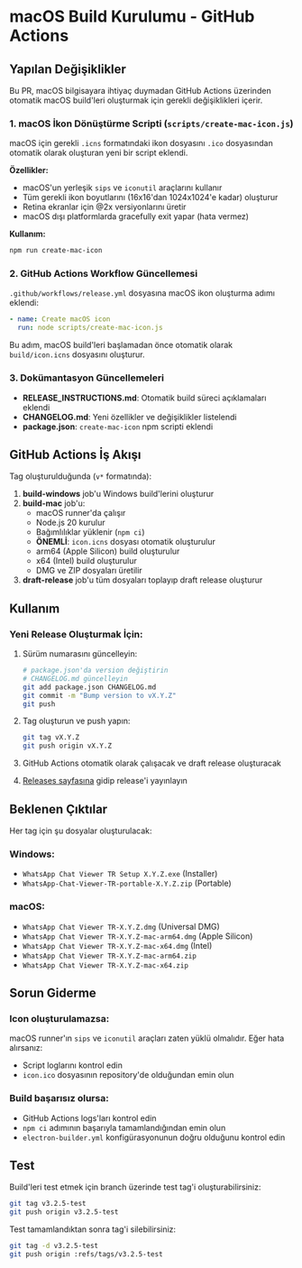 # macOS Build Kurulumu - GitHub Actions

## Yapılan Değişiklikler

Bu PR, macOS bilgisayara ihtiyaç duymadan GitHub Actions üzerinden otomatik macOS build'leri oluşturmak için gerekli değişiklikleri içerir.

### 1. macOS İkon Dönüştürme Scripti (`scripts/create-mac-icon.js`)

macOS için gerekli `.icns` formatındaki ikon dosyasını `.ico` dosyasından otomatik olarak oluşturan yeni bir script eklendi.

**Özellikler:**
- macOS'un yerleşik `sips` ve `iconutil` araçlarını kullanır
- Tüm gerekli ikon boyutlarını (16x16'dan 1024x1024'e kadar) oluşturur
- Retina ekranlar için @2x versiyonlarını üretir
- macOS dışı platformlarda gracefully exit yapar (hata vermez)

**Kullanım:**
```bash
npm run create-mac-icon
```

### 2. GitHub Actions Workflow Güncellemesi

`.github/workflows/release.yml` dosyasına macOS ikon oluşturma adımı eklendi:

```yaml
- name: Create macOS icon
  run: node scripts/create-mac-icon.js
```

Bu adım, macOS build'leri başlamadan önce otomatik olarak `build/icon.icns` dosyasını oluşturur.

### 3. Dokümantasyon Güncellemeleri

- **RELEASE_INSTRUCTIONS.md**: Otomatik build süreci açıklamaları eklendi
- **CHANGELOG.md**: Yeni özellikler ve değişiklikler listelendi
- **package.json**: `create-mac-icon` npm scripti eklendi

## GitHub Actions İş Akışı

Tag oluşturulduğunda (`v*` formatında):

1. **build-windows** job'u Windows build'lerini oluşturur
2. **build-mac** job'u:
   - macOS runner'da çalışır
   - Node.js 20 kurulur
   - Bağımlılıklar yüklenir (`npm ci`)
   - **ÖNEMLİ**: `icon.icns` dosyası otomatik oluşturulur
   - arm64 (Apple Silicon) build oluşturulur
   - x64 (Intel) build oluşturulur
   - DMG ve ZIP dosyaları üretilir
3. **draft-release** job'u tüm dosyaları toplayıp draft release oluşturur

## Kullanım

### Yeni Release Oluşturmak İçin:

1. Sürüm numarasını güncelleyin:
   ```bash
   # package.json'da version değiştirin
   # CHANGELOG.md güncelleyin
   git add package.json CHANGELOG.md
   git commit -m "Bump version to vX.Y.Z"
   git push
   ```

2. Tag oluşturun ve push yapın:
   ```bash
   git tag vX.Y.Z
   git push origin vX.Y.Z
   ```

3. GitHub Actions otomatik olarak çalışacak ve draft release oluşturacak

4. [Releases sayfasına](https://github.com/exedesign/Whatsapp-Export-Viewer-Pro/releases) gidip release'i yayınlayın

## Beklenen Çıktılar

Her tag için şu dosyalar oluşturulacak:

### Windows:
- `WhatsApp Chat Viewer TR Setup X.Y.Z.exe` (Installer)
- `WhatsApp-Chat-Viewer-TR-portable-X.Y.Z.zip` (Portable)

### macOS:
- `WhatsApp Chat Viewer TR-X.Y.Z.dmg` (Universal DMG)
- `WhatsApp Chat Viewer TR-X.Y.Z-mac-arm64.dmg` (Apple Silicon)
- `WhatsApp Chat Viewer TR-X.Y.Z-mac-x64.dmg` (Intel)
- `WhatsApp Chat Viewer TR-X.Y.Z-mac-arm64.zip`
- `WhatsApp Chat Viewer TR-X.Y.Z-mac-x64.zip`

## Sorun Giderme

### Icon oluşturulamazsa:
macOS runner'ın `sips` ve `iconutil` araçları zaten yüklü olmalıdır. Eğer hata alırsanız:
- Script loglarını kontrol edin
- `icon.ico` dosyasının repository'de olduğundan emin olun

### Build başarısız olursa:
- GitHub Actions logs'ları kontrol edin
- `npm ci` adımının başarıyla tamamlandığından emin olun
- `electron-builder.yml` konfigürasyonunun doğru olduğunu kontrol edin

## Test

Build'leri test etmek için branch üzerinde test tag'i oluşturabilirsiniz:
```bash
git tag v3.2.5-test
git push origin v3.2.5-test
```

Test tamamlandıktan sonra tag'i silebilirsiniz:
```bash
git tag -d v3.2.5-test
git push origin :refs/tags/v3.2.5-test
```
